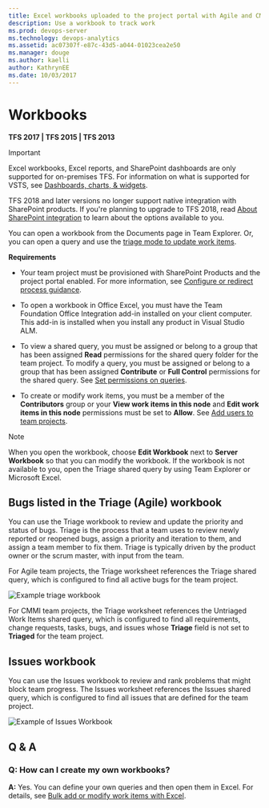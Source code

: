 ```yaml
---
title: Excel workbooks uploaded to the project portal with Agile and CMMI   
description: Use a workbook to track work 
ms.prod: devops-server
ms.technology: devops-analytics
ms.assetid: ac07307f-e87c-43d5-a044-01023cea2e50
ms.manager: douge
ms.author: kaelliauthor: KathrynEE
ms.date: 10/03/2017
---
```



# Workbooks 

**TFS 2017 | TFS 2015 | TFS 2013**  

>[!IMPORTANT]  
>Excel workbooks, Excel reports, and SharePoint dashboards are only supported for on-premises TFS. For information on what is supported for VSTS, see [Dashboards, charts, & widgets](/vsts/report/overview).
> 
> TFS 2018 and later versions no longer support native integration with SharePoint products. If you're planning to upgrade to TFS 2018, read [About SharePoint integration](/vsts/report/sharepoint-dashboards/about-sharepoint-integration) to learn about the options available to you. 
  
You can open a workbook from the Documents page in Team Explorer. Or, you can open a query and use the [triage mode to update work items](../../work/track/triage-work-items.md). 
  
**Requirements**  
  
-   Your team project must be provisioned with SharePoint Products and the project portal enabled. For more information, see [Configure or redirect process guidance](../sharepoint-dashboards/configure-or-redirect-process-guidance.md).  
  
-   To open a workbook in Office Excel, you must have the Team Foundation Office Integration add-in installed on your client computer. This add-in is installed when you install any product in Visual Studio ALM.  
  
-   To view a shared query, you must be assigned or belong to a group that has been assigned **Read** permissions for the shared query folder for the team project. To modify a query, you must be assigned or belong to a group that has been assigned **Contribute** or **Full Control** permissions for the shared query. See [Set permissions on queries](../../work/track/set-query-permissions.md).  
  
-   To create or modify work items, you must be a member of the **Contributors** group or your **View work items in this node** and **Edit work items in this node** permissions must be set to **Allow**. See [Add users to team projects](../../security/add-users-team-project.md).  
  
> [!NOTE]
>  When you open the workbook, choose **Edit Workbook** next to **Server Workbook** so that you can modify the workbook. If the workbook is not available to you, open the Triage shared query by using Team Explorer or Microsoft Excel.  
  
## Bugs listed in the Triage (Agile) workbook  
 You can use the Triage workbook to review and update the priority and status of bugs. Triage is the process that a team uses to review newly reported or reopened bugs, assign a priority and iteration to them, and assign a team member to fix them. Triage is typically driven by the product owner or the scrum master, with input from the team.  
  
 For Agile team projects, the Triage worksheet references the Triage shared query, which is configured to find all active bugs for the team project.  
  
 ![Example triage workbook](_img/procguid_workbooktriage.png "ProcGuid_WorkbookTriage")  
  
 For CMMI team projects, the Triage worksheet references the Untriaged Work Items shared query, which is configured to find all requirements, change requests, tasks, bugs, and issues whose **Triage** field is not set to **Triaged** for the team project.  
  
## Issues workbook  
 You can use the Issues workbook to review and rank problems that might block team progress. The Issues worksheet references the Issues shared query, which is configured to find all issues that are defined for the team project.  
  
 ![Example of Issues Workbook](_img/procguid_workbookissues.png "ProcGuid_WorkbookIssues")  
  
## Q & A  
  
### Q: How can I create my own workbooks?  
 **A:** Yes. You can define your own queries and then open them in Excel. For details, see [Bulk add or modify work items with Excel](../../work/backlogs/office/bulk-add-modify-work-items-excel.md).
